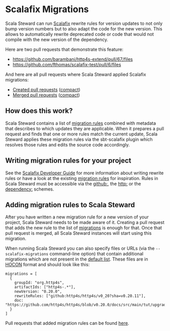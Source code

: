 # Scalafix Migrations

Scala Steward can run [Scalafix][Scalafix] rewrite rules for version updates
to not only bump version numbers but to also adapt the code for the new
version. This allows to automatically rewrite deprecated code or code that
would not compile with the new version of the dependency.

Here are two pull requests that demonstrate this feature:

* https://github.com/barambani/http4s-extend/pull/67/files
* https://github.com/fthomas/scalafix-test/pull/6/files

And here are all pull requests where Scala Steward applied Scalafix
migrations:

* [Created pull requests](https://github.com/search?q=author%3Ascala-steward+is%3Apr+scalafix-migrations)
  ([compact](             https://github.com/pulls?q=author%3Ascala-steward+is%3Apr+scalafix-migrations))
* [Merged pull requests]( https://github.com/search?q=author%3Ascala-steward+is%3Amerged+sort%3Aupdated-desc+scalafix-migrations)
  ([compact](             https://github.com/pulls?q=author%3Ascala-steward+is%3Amerged+sort%3Aupdated-desc+scalafix-migrations))

## How does this work?

Scala Steward contains a list of [migration rules][migrations] combined with
metadata that describes to which updates they are applicable. When it prepares
a pull request and finds that one or more rules match the current update,
Scala Steward applies these migration rules via the sbt-scalafix plugin
which resolves those rules and edits the source code accordingly.

## Writing migration rules for your project

See the [Scalafix Developer Guide][scalafix-dev-guide] for more information
about writing rewrite rules or have a look at the existing
[migration rules][migrations] for inspiration. Rules in Scala Steward must be
accessible via the [github:][using-github], the [http:][using-http] or the
[dependency:][using-dependency] schemes.

## Adding migration rules to Scala Steward

After you have written a new migration rule for a new version of your project,
Scala Steward needs to be made aware of it. Creating a pull request that adds
the new rule to the list of [migrations][migrations] is enough for that. Once
that pull request is merged, all Scala Steward instances will start using this
migration.

When running Scala Steward you can also specify files or URLs (via the
`--scalafix-migrations` command-line option) that contain additional
migrations which are not present in the [default list][migrations].
These files are in [HOCON][HOCON] format and should look like this:
```hocon
migrations = [
  {
    groupId: "org.http4s",
    artifactIds: ["http4s-.*"],
    newVersion: "0.20.0",
    rewriteRules: ["github:http4s/http4s/v0_20?sha=v0.20.11"],
    doc: "https://github.com/http4s/http4s/blob/v0.20.0/docs/src/main/tut/upgrading.md"
  }
]
```

Pull requests that added migration rules can be found [here][scalafix-prs].

[Scalafix]: https://scalacenter.github.io/scalafix/
[migrations]: @GITHUB_URL@/blob/@MAIN_BRANCH@/modules/core/src/main/resources/scalafix-migrations.conf
[scalafix-dev-guide]: https://scalacenter.github.io/scalafix/docs/developers/setup.html
[using-dependency]: https://scalacenter.github.io/scalafix/docs/rules/external-rules.html
[using-github]: https://scalacenter.github.io/scalafix/docs/developers/sharing-rules.html#using-github
[using-http]: https://scalacenter.github.io/scalafix/docs/developers/sharing-rules.html#using-http
[scalafix-prs]: @GITHUB_URL@/pulls?q=label%3Ascalafix-migration
[HOCON]: https://github.com/lightbend/config/blob/master/HOCON.md
